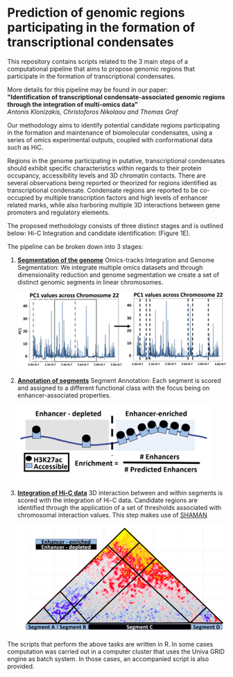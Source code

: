 # Prediction of genomic regions participating in the formation of transcriptional condensates

This repository contains scripts related to the 3 main steps of a computational pipeline that aims to propose genomic regions that participate in the formation of transcriptional condensates. 

More details for this pipeline may be found in our paper:  
**"Identification of transcriptional condensate-associated genomic regions through the integration of multi-omics data"**  
_Antonis Klonizakis, Christoforos Nikolaou and Thomas Graf_

Our methodology aims to identify potential candidate regions participating in the formation and maintenance of biomolecular condensates, using a series of omics experimental outputs, coupled with conformational data such as HiC.
 
Regions in the genome participating in putative, transcriptional condensates should exhibit specific characteristics within regards to their protein occupancy, accessibility levels and 3D chromatin contacts. There are several observations being reported or theorized for regions identified as transcriptional condensate. Condensate regions are reported to be co-occupied by multiple transcription factors and high levels of enhancer related marks, while also harboring multiple 3D interactions between gene promoters and regulatory elements.

The proposed methodology consists of three distinct stages and is outlined below:
Hi-C Integration and candidate identification:  (Figure 1E).


The pipeline can be broken down into 3 stages: 

1. [**Segmentation of the genome**](https://github.com/AntonisK95/Prediction_of_transcr_condensates/tree/main/Segmentation)
   Omics-tracks Integration and Genome Segmentation: We integrate multiple omics datasets and through dimensionality reduction and genome segmentation we create a set of distinct genomic segments in linear chromosomes.

    ![Genome Segmentation](Figures/Figure1.png)

2. [**Annotation of segments**](https://github.com/AntonisK95/Prediction_of_transcr_condensates/tree/main/Annotation)
   Segment Annotation: Each segment is scored and assigned to a different functional class with the focus being on enhancer-associated properties.

   ![Genome Segment Annotation](Figures/Figure2.png)

3. [**Integration of Hi-C data**](https://github.com/AntonisK95/Prediction_of_transcr_condensates/tree/main/Hi-C_Integration)
   3D interaction between and within segments is scored with the integration of Hi-C data. Candidate regions are identified through the application of a set of thresholds associated with chromosomal interaction values. This step makes use of [SHAMAN](https://github.com/tanaylab/shaman)

    ![Hi-C Integration](Figures/Figure3.png)

The scripts that perform the above tasks are written in R. In some cases computation was carried out in a computer cluster that uses the Univa GRID engine as batch system. In those cases, an accompanied script is also provided. 

